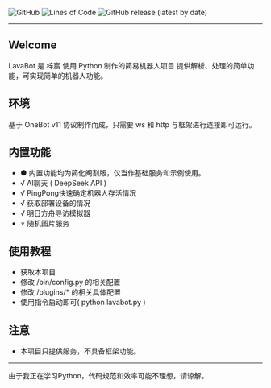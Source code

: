 ![GitHub](https://img.shields.io/github/license/zi-c/LavaBot?style=flat-square)
![Lines of Code](https://tokei.rs/b1/github/zi-c/LavaBot?category=code&label=Lines%20of%20Code&style=flat-square)
![GitHub release (latest by date)](https://img.shields.io/github/v/release/zi-c/LavaBot?style=flat-square)

---
## Welcome
LavaBot 是 梓宸 使用 Python 制作的简易机器人项目
提供解析、处理的简单功能，可实现简单的机器人功能。

## 环境
基于 OneBot v11 协议制作而成，只需要 ws 和 http 与框架进行连接即可运行。

## 内置功能
- ● 内置功能均为简化阉割版，仅当作基础服务和示例使用。
- √ AI聊天 ( DeepSeek API )
- √ PingPong快速确定机器人存活情况
- √ 获取部署设备的情况
- √ 明日方舟寻访模拟器
- × 随机图片服务

## 使用教程
- 获取本项目
- 修改 /bin/config.py 的相关配置
- 修改 /plugins/* 的相关具体配置
- 使用指令启动即可( python lavabot.py )

## 注意
- 本项目只提供服务，不具备框架功能。

---

由于我正在学习Python，代码规范和效率可能不理想，请谅解。


